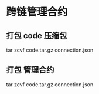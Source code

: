 # 跨链管理合约


## 打包 code 压缩包
tar zcvf code.tar.gz connection.json

## 打包 管理合约

tar zcvf code.tar.gz connection.json